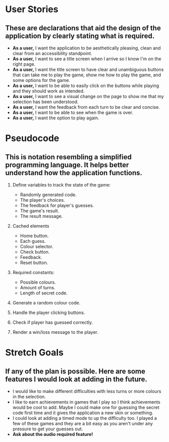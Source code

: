 # User Stories

## These are declarations that aid the design of the application by clearly stating what is required.

- **As a user,** I want the application to be aesthetically pleasing, clean and clear from an accessibility standpoint.
- **As a user,** I want to see a title screen when I arrive so I know I'm on the right page.
- **As a user,** I want the title screen to have clear and unambiguous buttons that can take me to play the game, show me how to play the game, and some options for the game.
- **As a user,** I want to be able to easily click on the buttons while playing and they should work as intended.
- **As a user,** I want to see a visual change on the page to show me that my selection has been understood.
- **As a user,** I want the feedback from each turn to be clear and concise.
- **As a user,** I want to be able to see when the game is over.
- **As a user,** I want the option to play again.

# Pseudocode

## This is notation resembling a simplified programming language. It helps better understand how the application functions.

1. Define variables to track the state of the game:

   - Randomly generated code.
   - The player's choices.
   - The feedback for player's guesses.
   - The game's result.
   - The result message.

2. Cached elements

   - Home button.
   - Each guess.
   - Colour selector.
   - Check button.
   - Feedback.
   - Reset button.

3. Required constants:

   - Possible colours.
   - Amount of turns.
   - Length of secret code.

4. Generate a random colour code.

5. Handle the player clicking buttons.

6. Check if player has guessed correctly.

7. Render a win/loss message to the player.

# Stretch Goals

## If any of the plan is possible. Here are some features I would look at adding in the future.

- I would like to make different difficulties with less turns or more colours in the selection.
- I like to earn achievements in games that I play so I think achievements would be cool to add. Maybe I could make one for guessing the secret code first time and it gives the application a new skin or something.
- I could look at adding a timed mode to up the difficulty too. I played a few of these games and they are a bit easy as you aren't under any pressure to get your guesses out.
- **Ask about the audio required feature!**

